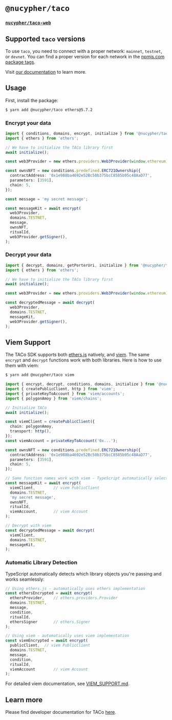 # `@nucypher/taco`

### [`nucypher/taco-web`](../../README.md)

## Supported `taco` versions

To use `taco`, you need to connect with a proper network: `mainnet`, `testnet`, or `devnet`. You can find a proper version for each network in the [npmjs.com package tags](https://www.npmjs.com/package/@nucypher/taco?activeTab=versions).

Visit [our documentation](https://docs.taco.build/taco-integration/) to learn more.

## Usage

First, install the package:

```bash
$ yarn add @nucypher/taco ethers@5.7.2
```

### Encrypt your data

```typescript
import { conditions, domains, encrypt, initialize } from '@nucypher/taco';
import { ethers } from 'ethers';

// We have to initialize the TACo library first
await initialize();

const web3Provider = new ethers.providers.Web3Provider(window.ethereum);

const ownsNFT = new conditions.predefined.ERC721Ownership({
  contractAddress: '0x1e988ba4692e52Bc50b375bcC8585b95c48AaD77',
  parameters: [3591],
  chain: 5,
});

const message = 'my secret message';

const messageKit = await encrypt(
  web3Provider,
  domains.TESTNET,
  message,
  ownsNFT,
  ritualId,
  web3Provider.getSigner(),
);
```

### Decrypt your data

```typescript
import { decrypt, domains, getPorterUri, initialize } from '@nucypher/taco';
import { ethers } from 'ethers';

// We have to initialize the TACo library first
await initialize();

const web3Provider = new ethers.providers.Web3Provider(window.ethereum);

const decryptedMessage = await decrypt(
  web3Provider,
  domains.TESTNET,
  messageKit,
  web3Provider.getSigner(),
);
```

## Viem Support

The TACo SDK supports both [ethers.js](https://docs.ethers.org/) natively, and [viem](https://viem.sh). The same `encrypt` and `decrypt` functions work with both libraries. Here is how to use them with viem:

```bash
$ yarn add @nucypher/taco viem
```

```typescript
import { encrypt, decrypt, conditions, domains, initialize } from '@nucypher/taco';
import { createPublicClient, http } from 'viem';
import { privateKeyToAccount } from 'viem/accounts';
import { polygonAmoy } from 'viem/chains';

// Initialize TACo
await initialize();

const viemClient = createPublicClient({
  chain: polygonAmoy,
  transport: http(),
});
const viemAccount = privateKeyToAccount('0x...');

const ownsNFT = new conditions.predefined.ERC721Ownership({
  contractAddress: '0x1e988ba4692e52Bc50b375bcC8585b95c48AaD77',
  parameters: [3591],
  chain: 5,
});

// Same function names work with viem - TypeScript automatically selects the right overload
const messageKit = await encrypt(
  viemClient,        // viem PublicClient
  domains.TESTNET,
  'my secret message',
  ownsNFT,
  ritualId,
  viemAccount,       // viem Account
);

// Decrypt with viem
const decryptedMessage = await decrypt(
  viemClient,
  domains.TESTNET,
  messageKit,
);
```

### Automatic Library Detection

TypeScript automatically detects which library objects you're passing and works seamlessly:

```typescript
// Using ethers.js - automatically uses ethers implementation
const ethersEncrypted = await encrypt(
  ethersProvider,    // ethers.providers.Provider
  domains.TESTNET,
  message,
  condition,
  ritualId,
  ethersSigner       // ethers.Signer
);

// Using viem - automatically uses viem implementation  
const viemEncrypted = await encrypt(
  publicClient,  // viem PublicClient
  domains.TESTNET,
  message,
  condition,
  ritualId,
  viemAccount        // viem Account
);
```

For detailed viem documentation, see [VIEM_SUPPORT.md](./VIEM_SUPPORT.md).

## Learn more

Please find developer documentation for
TACo [here](https://docs.taco.build/).
